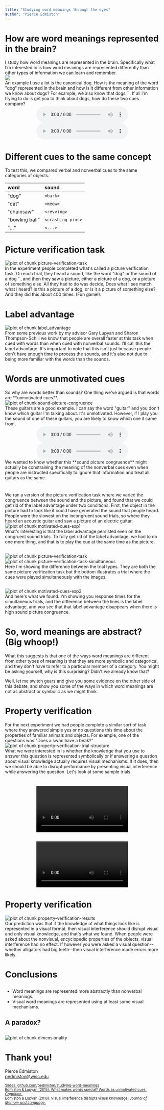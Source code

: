 ```yaml
---
title: "Studying word meanings through the eyes"
author: "Pierce Edmiston"
---
```


# How are word meanings represented in the brain?
 
<aside class="notes">
I study how word meanings are represented in the brain. Specifically what I’m interested in is how word meanings are represented differently than other types of information we can learn and remember.
</aside>



<img src="figs/dog-1.png" style="display: block; margin: auto;" />

<aside class="notes">
An example I use a lot is the canonical dog. How is the meaning of the word "dog" represented in the brain and how is it different from other information we know about dogs? For example, we also know that dogs `<bark>`. If all I'm trying to do is get you to think about dogs, how do these two cues compare? 
</aside>

<div style="text-align: center;">
  <audio src="http://sapir.psych.wisc.edu/meri/dog.wav" controls>
    ["dog"](http://sapir.psych.wisc.edu/meri/dog.wav)
  </audio>
  <br />
  <audio src="http://sapir.psych.wisc.edu/meri/bark.wav" controls>
    [`<bark>`](http://sapir.psych.wisc.edu/meri/bark.wav)
  </audio>
</div>

# Different cues to the same concept

<aside class="notes">
To test this, we compared verbal and nonverbal cues to the same categories of objects.
</aside>


|word           |sound             |
|:--------------|:-----------------|
|"dog"          |`<bark>`          |
|"cat"          |`<meow>`          |
|"chainsaw"     |`<revving>`       |
|"bowling ball" |`<crashing pins>` |
|"..."          |`<...>`           |

# Picture verification task

<img src="figs/picture-verification-task-1.png" title="plot of chunk picture-verification-task" alt="plot of chunk picture-verification-task" style="display: block; margin: auto;" />

<aside class="notes">
In the experiment people completed what's called a picture verification task. On each trial, they heard a sound, like the word "dog" or the sound of a dog `<bark>`, and then they saw a picture, either a picture of a dog, or a picture of something else. All they had to do was decide, Does what I see match what I heard? Is this a picture of a dog, or is it a picture of something else? And they did this about 400 times. (Fun game!).
</aside>

# Label advantage

<img src="figs/label_advantage-1.png" title="plot of chunk label_advantage" alt="plot of chunk label_advantage" style="display: block; margin: auto;" />

<aside class="notes">
From some previous work by my advisor Gary Lupyan and Sharon Thompson-Schill we know that people are overall faster at this task when cued with words than when cued with nonverbal sounds. I'll call this the label advantage. It's important to note that this isn't just because people don't have enough time to process the sounds, and it's also not due to being more familiar with the words than the sounds.
</aside>

# Words are unmotivated cues

<aside class="notes">
So why are words better than sounds? One thing we've argued is that words are **unmotivated cues**.
</aside>

<img src="figs/sound-picture-congruence-1.png" title="plot of chunk sound-picture-congruence" alt="plot of chunk sound-picture-congruence" style="display: block; margin: auto;" />

<aside class="notes">
These guitars are a good example. I can say the word "guitar" and you don't know which guitar I'm talking about. It's unmotivated. However, if I play you the sound of one of these guitars, you are likely to know which one it came from.
</aside>

<div style="text-align: center">
  <audio src="http://sapir.psych.wisc.edu/meri/acoustic_guitar.wav" controls>
    [Guitar 1](http://sapir.psych.wisc.edu/meri/acoustic_guitar.wav)
  </audio>
  <br />
  <audio src="http://sapir.psych.wisc.edu/meri/electric_guitar.wav" controls>
    [Guitar 2](http://sapir.psych.wisc.edu/meri/electric_guitar.wav)
  </audio>
</div>

<aside class="notes">
We wanted to know whether this **sound picture congruence** might actually be constraining the meaning of the nonverbal cues even when people are instructed specifically to ignore that information and treat all guitars as the same.
</aside>

#

##

<aside class="notes">
We ran a version of the picture verification task where we varied the congruence between the sound and the picture, and found that we could get rid of the label advantage under two conditions. First, the object in the picture had to look like it could have generated the sound that people heard. People were the slowest on the incongruent sound trials, so where they heard an acoustic guitar and saw a picture of an electric guitar.
</aside>

<img src="figs/motivated-cues-exp1-1.png" title="plot of chunk motivated-cues-exp1" alt="plot of chunk motivated-cues-exp1" style="display: block; margin: auto;" />

<aside class="notes">
What's interesting is that the label advantage persisted even on the congruent sound trials. To fully get rid of the label advantage, we had to do one more thing, and that is to play the cue at the same time as the picture.
</aside>

##

<img src="figs/picture-verification-task-1.png" title="plot of chunk picture-verification-task" alt="plot of chunk picture-verification-task" style="display: block; margin: auto;" />

<img src="figs/picture-verification-task-simultaneous-1.png" title="plot of chunk picture-verification-task-simultaneous" alt="plot of chunk picture-verification-task-simultaneous" style="display: block; margin: auto;" />

<aside class="notes">
Here I'm showing the difference between the trial types. They are both the same picture verification task but the bottom illustrates a trial where the cues were played simultaneously with the images.
</aside>

##

<img src="figs/motivated-cues-exp2-1.png" title="plot of chunk motivated-cues-exp2" alt="plot of chunk motivated-cues-exp2" style="display: block; margin: auto;" />

<aside class="notes">
And here's what we found. I'm showing you response times for the simultaneous trials, and the difference between the lines is the label advantage, and you see that that label advantage disappears when there is high sound picture congruence.
</aside>

# So, word meanings are abstract? (Big whoop!)

<aside class="notes">
What this suggests is that one of the ways word meanings are different from other types of meaning is that they are more symbolic and categorical, and they don't have to refer to a particular member of a category. You might be asking yourself, why is this surprising? Didn't we already know that?

Well, let me switch gears and give you some evidence on the other side of this debate, and show you some of the ways in which word meanings are not as abstract or symbolic as we might think.
</aside>

# Property verification

<aside class="notes">
For the next experiment we had people complete a similar sort of task where they answered simple yes or no questions this time about the properties of familiar animals and objects. For example, one of the questions was "Does a swan have a beak?"
</aside>

<img src="figs/property-verification-trial-structure-1.png" title="plot of chunk property-verification-trial-structure" alt="plot of chunk property-verification-trial-structure" style="display: block; margin: auto;" />

<aside class="notes">
What we were interested in is whether the knowledge that you use to answer this question is represented symbolically or if answering a question about visual knowledge actually requires visual mechanisms. If it does, then we should be able to disrupt performance by presenting visual interference while answering the question. Let's look at some sample trials.
</aside>

#

##

<div style="text-align: center">
  <video src="http://sapir.psych.wisc.edu/meri/big-teeth-tiger-no-mask.mov" controls>
    [Sample trial 1](http://sapir.psych.wisc.edu/meri/big-teeth-tiger-no-mask.mov)
  </video>
</div>

##

<div style="text-align: center">
  <video src="http://sapir.psych.wisc.edu/meri/longneck-swan-with-mask.mov" controls>
    [Sample trial 2](http://sapir.psych.wisc.edu/meri/longneck-swan-with-mask.mov)
  </video>
</div>

# Property verification

<img src="figs/property-verification-results-1.png" title="plot of chunk property-verification-results" alt="plot of chunk property-verification-results" style="display: block; margin: auto;" />

<aside class="notes">
Our prediction was that if the knowledge of what things look like is represented in a visual format, then visual interference should disrupt visual and only visual knowledge, and that's what we found. When people were asked about the nonvisual, encyclopedic properties of the objects, visual interference had no effect. If however you were asked a visual question--whether alligators had big teeth--then visual interference made errors more likely.
</aside>

# Conclusions

##

- Word meanings are represented more abstractly than nonverbal meanings.
- Visual word meanings are represented using at least some visual mechanisms.

## A paradox?

## 

<img src="figs/dimensionality-1.png" title="plot of chunk dimensionality" alt="plot of chunk dimensionality" style="display: block; margin: auto;" />

<aside class="notes">
</aside>

# Thank you!

Pierce Edmiston  
<pedmiston@wisc.edu>

[<small>Slides: github.com/pedmiston/studying-word-meanings</small>](https://github.com/pedmiston/studying-word-meaings)  
[<small>Edmiston & Lupyan (2015). What makes words special? Words as unmotivated cues. _Cognition_.</small>](http://sapir.psych.wisc.edu/papers/edmiston_lupyan_2015_motivated.pdf)  
[<small>Edmiston & Lupyan (2016). Visual interference disrupts visual knowledge. _Journal of Memory and Language_.</small>](http://sapir.psych.wisc.edu/papers/edmiston_lupyan_JML.pdf)

